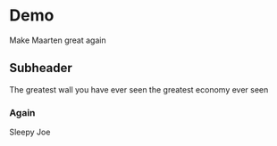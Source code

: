 # Demo

Make Maarten great again

## Subheader

The greatest wall you have ever seen
the greatest economy ever seen

### Again

Sleepy Joe

